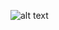 ![alt text](https://github.com/celineramirez/Environmental-Database-Site-Django/blob/master/Django-project-homepage.png?raw=true)
